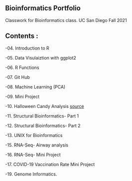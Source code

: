 ## Bioinformatics Portfolio 

Classwork for Bioinformatics class. UC San Diego Fall 2021

## Contents : 

-04. Introduction to R

-05. Data Visulaiztion with ggplot2

-06. R Functions 

-07. Git Hub

-08. Machine Learning (PCA)

-09. Mini Project  

-10. Halloween Candy Analysis [source](https://github.com/gabriellemeza/bggn213/blob/main/Class09_mini_project/Class10_CandyProject.Rmd)

-11. Structural Bioinformatics- Part 1

-12. Structural Bioinformatics- Part 2

-13. UNIX for Bioinformatics

-15. RNA-Seq- Airway analysis

-16. RNA-Seq- Mini Project

-17. COVID-19 Vaccination Rate Mini Project

-19. Genome Informatics. 





